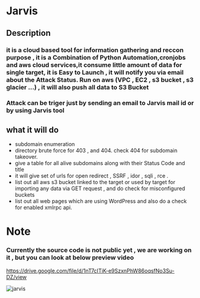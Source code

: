 # Jarvis
## **Description**
### it is a cloud based tool for information gathering and reccon purpose , it is a Combination of Python Automation,cronjobs and aws cloud services,it consume little amount of data for single target, it is Easy to Launch , it will notify you via email about the Attack Status. Run on aws (VPC , EC2 , s3 bucket , s3 glacier ...) , it will also push all data to S3 Bucket

### Attack can be triger just by sending an email to Jarvis mail id or by using Jarvis tool

## what it will do 
- subdomain enumeration
- directory brute force for 403 , and 404. check 404 for subdomain takeover.
- give a table for all alive subdomains along with their Status Code and title
- it will give set of urls for open redirect , SSRF , idor , sqli , rce .
- list out all aws s3 bucket linked to the target or used by target for importing any data via GET request , and do check for misconfigured buckets
- list out all web pages which are using WordPress and also do a check for enabled xmlrpc api.

# **Note**
### Currently the source code is not public yet , we are working on it , but you can look at below preview video 

https://drive.google.com/file/d/1nT7cITiK-e9SzxnPhW86oqsfNo3Su-DZ/view

![jarvis](https://user-images.githubusercontent.com/60743167/132139203-5cb535ce-baeb-408e-9ca6-8819df75eb15.png)

